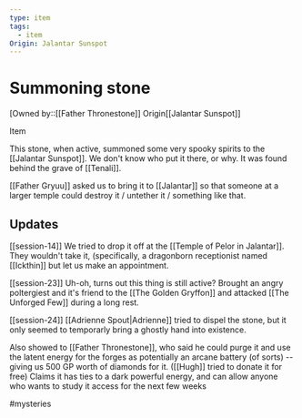 ```yaml
---
type: item
tags:
  - item
Origin: Jalantar Sunspot
---
```


# Summoning stone
[Owned by::[[Father Thronestone]]
<span class="dataview inline-field"><span class="inline-field-key">Origin</span><span class="inline-field-value">[[Jalantar Sunspot]]</span></span>

Item

This stone, when active, summoned some very spooky spirits to the [[Jalantar Sunspot]]. We don't know who put it there, or why. It was found behind the grave of [[Tenali]]. 

[[Father Gryuu]] asked us to bring it to [[Jalantar]] so that someone at a larger temple could destroy it / untether it / something like that.

## Updates

[[session-14]] We tried to drop it off at the [[Temple of Pelor in Jalantar]]. They wouldn't take it, (specifically, a dragonborn receptionist named [[Ickthin]] but let us make an appointment.

[[session-23]] Uh-oh, turns out this thing is still active? Brought an angry poltergiest and it's friend to the [[The Golden Gryffon]] and attacked [[The Unforged Few]] during a long rest. 

[[session-24]] [[Adrienne Spout|Adrienne]] tried to dispel the stone, but it only seemed to temporarly bring a ghostly hand into existence. 

Also showed to [[Father Thronestone]], who said he could purge it and use the latent energy for the forges as potentially an arcane battery (of sorts) -- giving us 500 GP worth of diamonds for it. ([[Hugh]] tried to donate it for free) Claims it has ties to a dark powerful energy, and can allow anyone who wants to study it access for the next few weeks

#mysteries 